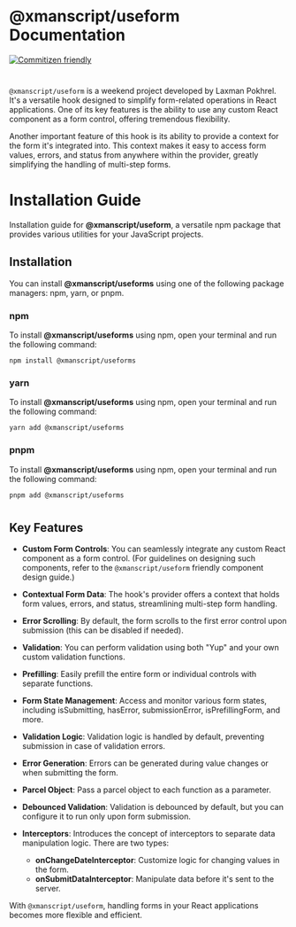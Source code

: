 # @xmanscript/useform Documentation

[![Commitizen friendly](https://img.shields.io/badge/commitizen-friendly-brightgreen.svg)](http://commitizen.github.io/cz-cli/)


#
`@xmanscript/useform` is a weekend project developed by Laxman Pokhrel. It's a versatile hook designed to simplify form-related operations in React applications. One of its key features is the ability to use any custom React component as a form control, offering tremendous flexibility.

Another important feature of this hook is its ability to provide a context for the form it's integrated into. This context makes it easy to access form values, errors, and status from anywhere within the provider, greatly simplifying the handling of multi-step forms.


# Installation Guide
Installation guide for **@xmanscript/useform**, a versatile npm package that provides various utilities for your JavaScript projects.




## Installation
You can install **@xmanscript/useforms** using one of the following package managers: npm, yarn, or pnpm.

### npm

To install **@xmanscript/useforms** using npm, open your terminal and run the following command:

```shell
npm install @xmanscript/useforms
```
### yarn

To install **@xmanscript/useforms** using npm, open your terminal and run the following command:

```shell
yarn add @xmanscript/useforms
```
### pnpm

To install **@xmanscript/useforms** using npm, open your terminal and run the following command:

```shell
pnpm add @xmanscript/useforms
```


#


## Key Features

- **Custom Form Controls**: You can seamlessly integrate any custom React component as a form control. (For guidelines on designing such components, refer to the `@xmanscript/useform` friendly component design guide.)

- **Contextual Form Data**: The hook's provider offers a context that holds form values, errors, and status, streamlining multi-step form handling.

- **Error Scrolling**: By default, the form scrolls to the first error control upon submission (this can be disabled if needed).

- **Validation**: You can perform validation using both "Yup" and your own custom validation functions.

- **Prefilling**: Easily prefill the entire form or individual controls with separate functions.

- **Form State Management**: Access and monitor various form states, including isSubmitting, hasError, submissionError, isPrefillingForm, and more.

- **Validation Logic**: Validation logic is handled by default, preventing submission in case of validation errors.

- **Error Generation**: Errors can be generated during value changes or when submitting the form.

- **Parcel Object**: Pass a parcel object to each function as a parameter.

- **Debounced Validation**: Validation is debounced by default, but you can configure it to run only upon form submission.

- **Interceptors**: Introduces the concept of interceptors to separate data manipulation logic. There are two types: 
  - **onChangeDateInterceptor**: Customize logic for changing values in the form.
  - **onSubmitDataInterceptor**: Manipulate data before it's sent to the server.

With `@xmanscript/useform`, handling forms in your React applications becomes more flexible and efficient.
